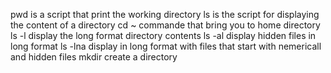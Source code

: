 pwd is a script that print the working directory
ls is the script for displaying the content of a directory
cd ~ commande that bring you to home directory
ls -l display the long format directory contents
ls -al display hidden files in long format
ls -lna display in long format with files that start with nemericall and hidden files
mkdir create a directory 
